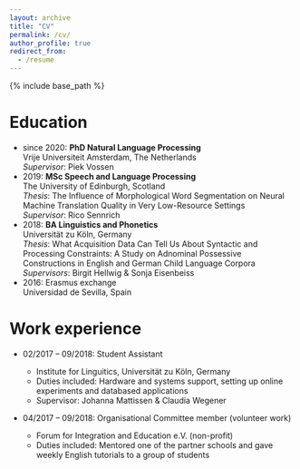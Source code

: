 ```yaml
---
layout: archive
title: "CV"
permalink: /cv/
author_profile: true
redirect_from:
  - /resume
---
```


{% include base_path %}

Education
======
* since 2020: **PhD Natural Language Processing** \
  Vrije Universiteit Amsterdam, The Netherlands \
  _Supervisor_: Piek Vossen
* 2019: **MSc Speech and Language Processing** \
  The University of Edinburgh, Scotland \
  _Thesis_: The Influence of Morphological Word Segmentation on Neural Machine Translation Quality in Very Low-Resource Settings \
  _Supervisor_: Rico Sennrich
* 2018: **BA Linguistics and Phonetics** \
  Universität zu Köln, Germany \
  _Thesis_: What Acquisition Data Can Tell Us About Syntactic and Processing Constraints: A Study on Adnominal Possessive Constructions in English and German Child Language Corpora\
  _Supervisors_: Birgit Hellwig & Sonja Eisenbeiss
* 2016: Erasmus exchange \
  Universidad de Sevilla, Spain


Work experience
======
* 02/2017 – 09/2018: Student Assistant
  * Institute for Linguitics, Universität zu Köln, Germany
  * Duties included: Hardware and systems support, setting up online experiments and databased applications
  * Supervisor: Johanna Mattissen & Claudia Wegener

* 04/2017 – 09/2018: Organisational Committee member (volunteer work)
  * Forum for Integration and Education e.V. (non-profit)
  * Duties included: Mentored one of the partner schools and gave weekly English tutorials to a group of students
  
